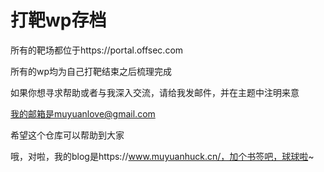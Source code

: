 # 打靶wp存档

所有的靶场都位于https://portal.offsec.com

所有的wp均为自己打靶结束之后梳理完成

如果你想寻求帮助或者与我深入交流，请给我发邮件，并在主题中注明来意

我的邮箱是muyuanlove@gmail.com

希望这个仓库可以帮助到大家



哦，对啦，我的blog是https://www.muyuanhuck.cn/，加个书签吧，球球啦~